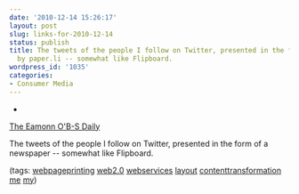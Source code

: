 ```yaml
---
date: '2010-12-14 15:26:17'
layout: post
slug: links-for-2010-12-14
status: publish
title: The tweets of the people I follow on Twitter, presented in the form of a newspaper
  by paper.li -- somewhat like Flipboard.
wordpress_id: '1035'
categories:
- Consumer Media
---
```


  *


[The Eamonn O'B-S Daily](http://paper.li/eob)


The tweets of the people I follow on Twitter, presented in the form of a newspaper -- somewhat like Flipboard.


(tags: [webpageprinting](http://www.delicious.com/eob/webpageprinting) [web2.0](http://www.delicious.com/eob/web2.0) [webservices](http://www.delicious.com/eob/webservices) [layout](http://www.delicious.com/eob/layout) [contenttransformation](http://www.delicious.com/eob/contenttransformation) [me](http://www.delicious.com/eob/me) [my](http://www.delicious.com/eob/my))




